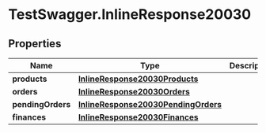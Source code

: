 # TestSwagger.InlineResponse20030

## Properties

Name | Type | Description | Notes
------------ | ------------- | ------------- | -------------
**products** | [**InlineResponse20030Products**](InlineResponse20030Products.md) |  | [optional] 
**orders** | [**InlineResponse20030Orders**](InlineResponse20030Orders.md) |  | [optional] 
**pendingOrders** | [**InlineResponse20030PendingOrders**](InlineResponse20030PendingOrders.md) |  | [optional] 
**finances** | [**InlineResponse20030Finances**](InlineResponse20030Finances.md) |  | [optional] 


